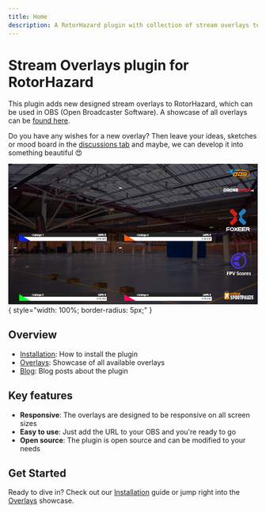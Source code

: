 ```yaml
---
title: Home
description: A RotorHazard plugin with collection of stream overlays to use with OBS Studio or similar software.
---
```


# Stream Overlays plugin for RotorHazard

This plugin adds new designed stream overlays to RotorHazard, which can be used in OBS (Open Broadcaster Software). A showcase of all overlays can be [found here](overlays/index.md).

Do you have any wishes for a new overlay? Then leave your ideas, sketches or mood board in the [discussions tab](https://github.com/dutchdronesquad/rh-stream-overlays/discussions) and maybe, we can develop it into something beautiful 😍

![Stream Overlays](./assets/img/obs_overlay-demo.png){ style="width: 100%; border-radius: 5px;" }

## Overview

- [Installation](installation/index.md): How to install the plugin
- [Overlays](overlays/index.md): Showcase of all available overlays
- [Blog](blog/index.md): Blog posts about the plugin

## Key features

- **Responsive**: The overlays are designed to be responsive on all screen sizes
- **Easy to use**: Just add the URL to your OBS and you're ready to go
- **Open source**: The plugin is open source and can be modified to your needs

## Get Started

Ready to dive in? Check out our [Installation](./installation/index.md) guide or jump right into the [Overlays](./overlays/index.md) showcase.